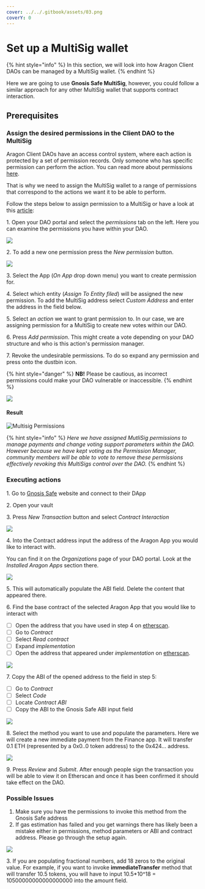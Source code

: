```yaml
---
cover: ../../.gitbook/assets/03.png
coverY: 0
---
```


# Set up a MultiSig wallet

{% hint style="info" %}
In this section, we will look into how Aragon Client DAOs can be managed by a MultiSig wallet.
{% endhint %}

Here we are going to use **Gnosis Safe MultiSig**, however, you could follow a similar approach for any other MultiSig wallet that supports contract interaction.

## Prerequisites

### Assign the desired permissions in the Client DAO to the MultiSig

Aragon Client DAOs have an access control system, where each action is protected by a set of permission records. Only someone who has specific permission can perform the action. You can read more about permissions [here](aragon-client/explore-template-dao/system-setting/permissions-setting.md).

That is why we need to assign the MultiSig wallet to a range of permissions that correspond to the actions we want it to be able to perform.&#x20;

Follow the steps below to assign permission to a MultiSig or have a look at this [article](https://app.gitbook.com/o/3h8kxj8geKVXgyMnGbYT/s/zhQIP88M8McmSaEGSymT/\~/changes/2tRI9YYqiKnfmdr7WSA1/users/products/aragon-client/explore-template-dao/system-setting/permissions-setting):

1\. Open your DAO portal and select the _permissions_ tab on the left. Here you can examine the permissions you have within your DAO.&#x20;

![](https://d33v4339jhl8k0.cloudfront.net/docs/assets/5c98a4fe0428633d2cf3fcf7/images/6112718fb55c2b04bf6dce7e/file-DCOHNWElgt.png)

2\.  To add a new one permission press the _New permission_ button.

![](https://d33v4339jhl8k0.cloudfront.net/docs/assets/5c98a4fe0428633d2cf3fcf7/images/611272116ffe270af2a97627/file-D7HYuaQgTh.png)

3\. Select the App (_On App_ drop down menu) you want to create permission for.

4\. Select which entity (_Assign To Entity filed_) will be assigned the new permission. To add the MultiSig address select _Custom Address_ and enter the address in the field below.

5\. Select an _action_ we want to grant permission to. In our case, we are assigning permission for a MultiSig to create new votes within our DAO.

6\. Press _Add permission_. This might create a vote depending on your DAO structure and who is this action's permission manager.

7\. Revoke the undesirable permissions. To do so expand any permission and press onto the dustbin icon.&#x20;

{% hint style="danger" %}
**NB!**  Please be cautious, as incorrect permissions could make your DAO vulnerable or inaccessible.
{% endhint %}

![](https://d33v4339jhl8k0.cloudfront.net/docs/assets/5c98a4fe0428633d2cf3fcf7/images/611275a7b37d837a3d0e2535/file-AecSpNvGSO.png)

#### **Result**

![Multisig Permissions](https://d33v4339jhl8k0.cloudfront.net/docs/assets/5c98a4fe0428633d2cf3fcf7/images/610d0ef364a230081ba1ce2f/file-aDCnpa7wjo.png)

{% hint style="info" %}
_Here we have assigned MutliSig permissions to manage payments and change voting support parameters within the DAO. However because we have kept voting as the Permission Manager, community members will be able to vote to remove these permissions effectively revoking this MultiSigs control over the DAO._
{% endhint %}

### Executing actions

1\. Go to [Gnosis Safe](https://gnosis-safe.io) website and connect to their DApp

2\. Open your vault

3\. Press _New Transaction_ button and select _Contract Interaction_

![](https://d33v4339jhl8k0.cloudfront.net/docs/assets/5c98a4fe0428633d2cf3fcf7/images/610d0efb766e8844fc34e2c5/file-ery56Brop6.png)

4\. Into the Contract address input the address of the Aragon App you would like to interact with.

You can find it on the _Organizations_ page of your DAO portal. Look at the _Installed Aragon Apps_ section there.

![](https://d33v4339jhl8k0.cloudfront.net/docs/assets/5c98a4fe0428633d2cf3fcf7/images/610d1014766e8844fc34e2cd/file-8cuqErvYC1.png)

5\. This will automatically populate the ABI field. Delete the content that appeared there.

6\. Find the base contract of the selected Aragon App that you would like to interact with

* [ ] Open the address that you have used in step 4 on [etherscan](https://etherscan.io).
* [ ] Go to _Contract_
* [ ] Select _Read contract_
* [ ] Expand _implementation_
* [ ] Open the address that appeared under _implementation_ on [etherscan](https://etherscan.io).

![](https://d33v4339jhl8k0.cloudfront.net/docs/assets/5c98a4fe0428633d2cf3fcf7/images/610d115d766e8844fc34e2ce/file-g3POvBnP7e.png)

7\. Copy the ABI of the opened address to the field in step 5:

* [ ] Go to _Contract_
* [ ] Select _Code_
* [ ] Locate _Contract ABI_
* [ ] Copy the ABI to the Gnosis Safe ABI input field &#x20;

![](https://d33v4339jhl8k0.cloudfront.net/docs/assets/5c98a4fe0428633d2cf3fcf7/images/610d12f1766e8844fc34e2d7/file-nCgkCpoDAD.png)

8\. Select the method you want to use and populate the parameters. Here we will create a new immediate payment from the Finance app. It will transfer 0.1 ETH (represented by a 0x0..0 token address) to the 0x424... address.

![](https://d33v4339jhl8k0.cloudfront.net/docs/assets/5c98a4fe0428633d2cf3fcf7/images/611277e1766e8844fc34f0ab/file-xlkaRMNQ6n.png)

9\. Press _Review_ and _Submit_. After enough people sign the transaction you will be able to view it on Etherscan and once it has been confirmed it should take effect on the DAO.

### Possible Issues

1. Make sure you have the permissions to invoke this method from the Gnosis Safe address
2. If gas estimation has failed and you get warnings there has likely been a mistake either in permissions, method parameters or ABI and contract address. Please go through the setup again.

![](https://d33v4339jhl8k0.cloudfront.net/docs/assets/5c98a4fe0428633d2cf3fcf7/images/611278276ffe270af2a97644/file-rxfkptmQt8.png)

3\. If you are populating fractional numbers, add 18 zeros to the original value. For example, if you want to invoke **immediateTransfer** method that will transfer 10.5 tokens, you will have to input 10.5\*10^18 = 10500000000000000000 into the amount field.&#x20;
